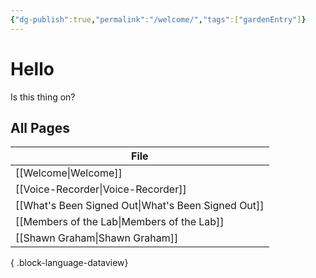 ```yaml
---
{"dg-publish":true,"permalink":"/welcome/","tags":["gardenEntry"]}
---
```



# Hello

Is this thing on?

## All Pages

| File                                                  |
| ----------------------------------------------------- |
| [[Welcome\|Welcome]]                               |
| [[Voice-Recorder\|Voice-Recorder]]                 |
| [[What's Been Signed Out\|What's Been Signed Out]] |
| [[Members of the Lab\|Members of the Lab]]         |
| [[Shawn Graham\|Shawn Graham]]                     |

{ .block-language-dataview}
